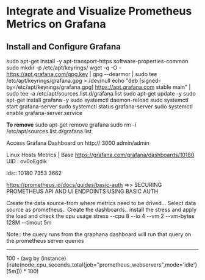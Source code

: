 # Integrate and Visualize Prometheus Metrics on Grafana

## Install and Configure Grafana

sudo apt-get install -y apt-transport-https software-properties-common
sudo mkdir -p /etc/apt/keyrings/
wget -q -O - https://apt.grafana.com/gpg.key | gpg --dearmor | sudo tee /etc/apt/keyrings/grafana.gpg > /dev/null
echo "deb [signed-by=/etc/apt/keyrings/grafana.gpg] https://apt.grafana.com stable main" | sudo tee -a /etc/apt/sources.list.d/grafana.list
sudo apt-get update -y
sudo apt-get install grafana -y
sudo systemctl daemon-reload
sudo systemctl start grafana-server
sudo systemctl status grafana-server
sudo systemctl enable grafana-server.service

**To remove**
sudo apt-get remove grafana
sudo rm -i /etc/apt/sources.list.d/grafana.list

Access Grafana Dashboard on http://<ip>:3000  admin/admin

Linux Hosts Metrics | Base
https://grafana.com/grafana/dashboards/10180
UID :  ov0oEgdik

ids::
10180
7353
3662



https://prometheus.io/docs/guides/basic-auth   =>> SECURING PROMETHEUS API AND UI ENDPOINTS USING BASIC AUTH

Create the data source-from where metrics need to be drived...
Select data source as prometheus..
Create the dashboards..
install the stress and apply the load and check the cpu usage
stress --cpu 8 --io 4 --vm 2 --vm-bytes 128M --timout 5m

Note:: the query runs from the graphana dashboard will run that query on the prometheus server
queries
************
100 - (avg by (instance) (irate(node_cpu_seconds_total{job="prometheus_webservers",mode='idle'}[5m])) * 100)

